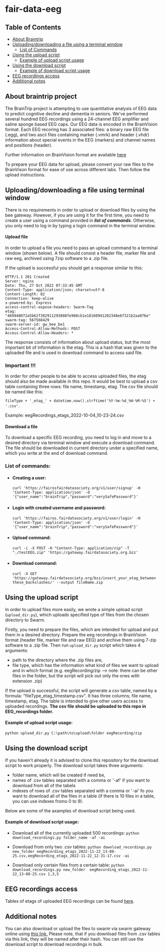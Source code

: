 # fair-data-eeg
## Table of Contents
- [About Braintrip](#about-braintrip)
- [Uploading/downloading a file using a terminal window](#uploading/downloading-a-file-using-a-terminal-window)
  - [List of Commands](#list-of-commands)
- [Using the upload script](#using-the-upload-script)
  - [Example of upload script usage](#example-of-upload-script-usage)
- [Using the download script](#using-the-download-script)
  - [Example of download script usage](#example-of-download-script-usage)
- [EEG recordings access](#eeg-recordings-access)
- [Additional notes](#additional-notes)

## About braintrip project

The BrainTrip project is attempting to use quantitative analysis of EEG data to predict cognitive decline and dementia in seniors. We've performed several hundred EEG recordings using a 24-channel EEG amplifier and saline sponge based EEG caps. Our EEG data is encoded in the BrainVision format. Each EEG recoring has 3 associated files: a binary raw EEG file (.egg), and two ascii files containing marker (.vmrk) and header (.vhdr) information about special events in the EEG (markers) and channel names and positions (header). 

Further information on BrainVision format are available [here](https://www.brainproducts.com/download/specification-of-brainvision-core-data-format-1-0/)

To prepare your EEG data for upload, please convert your raw files to the BrainVison format for ease of use across different labs. Then follow the upload instructions.

## Uploading/downloading a file using terminal window

There is no requirements in order to upload or download files by using the bee gateway. However, if you are using it for the first time, you need to create a user using a command provided in ***list of commands***. Otherwise, you only need to log in by typing a login command in the terminal window. 
#### Upload file
In order to upload a file you need to pass an upload command to a terminal window (shown below). A file should consist a header file, marker file and raw eeg, archived using 7zip software to a .zip file.

If the upload is successful you should get a response similar to this:

```
HTTP/1.1 201 Created
Server: nginx
Date: Thu, 27 Oct 2022 07:33:45 GMT
Content-Type: application/json; charset=utf-8
Content-Length: 82
Connection: keep-alive
x-powered-by: Express
access-control-expose-headers: Swarm-Tag
etag: "469948072a5b62f382911293888fe960cb1e18160941282348e6f321b2aa076e"
swarm-tag: 567568429
swarm-server-id: gw_bee_be1
Access-Control-Allow-Methods: POST
Access-Control-Allow-Headers: *
```

The response consists of information about upload status, but the most important bit of information is the etag. This is a hash that was given to the uploaded file and is used in download command to access said file. 

### Important !!!

In order for other people to be able to access uploaded files, the etag should also be made available in this repo. It would be best to upload a csv table containing three rows: file name, timestamp, etag. The csv file should be named like this: 

`fileType + '_etag_' + datetime.now().strftime('%Y-%m-%d_%H-%M-%S') + '.csv'`.

Example: eegRecordings_etags_2022-10-04_10-23-24.csv

#### Download a file
To download a specific EEG recording, you need to log in and move to a desired directory via terminal window and execute a download command. The file should be downloaded in current directory under a specified name, which you write at the end of download command.

### List of commands:
- #### Creating a user:

  `curl 'https://fairosfairdatasociety.org/v1/user/signup' -H 'Content-Type: application/json' -d '{"user_name":"brainTrip","password":"verySafePassword"}'`

- #### Login with created username and password: 

  `curl 'https://fairos.fairdatasociety.org/v1/user/login' -H 'Content-Type: application/json' -d '{"user_name":"brainTrip","password":"verySafePassword"}'`

- #### Upload command: 

  `curl -i -X POST -H "Content-Type: application/zip" -T "./testEEG.zip" 'https://gateway.fairdatasociety.org.bzz'`
  
- #### Download command:
  `curl -X GET 'https://gateway.fairdatasociety.org/bzz/insert_your_etag_between these_backslashes/' --output fileName.zip`

## Using the upload script

In order to upload files more easily, we wrote a simple upload script (`upload_dir.py`), which uploads specified type of files from the chosen directory to Swarm. 

Firstly, you need to prepare the files, which are intended for upload and put them in a desired directory. Prepare the eeg recordings in BrainVision format (header file, marker file and raw EEG) and archive them using 7-zip software to a .zip file. Then run `upload_dir.py` script which takes 4 arguments:  
- path to the directory where the .zip files are, 
- file type, which has the information what kind of files we want to upload and in which format (e.g. eegRecording/zip --> note: there can be other files in the 
folder, but the script will pick out only the ones with extension .zip) 

If the upload is successful, the script will generate a csv table, named by a formula: "fileType_etag_timestamp.csv". It has three columns; file name, timestamp, etag. The table is intended to give other users access to uploaded recordings. **The csv file should be uploaded to this repo in EEG_recordings folder.** 

#### Example of upload script usage: 
`python upload_dir.py C:\path\to\upload\folder eegRecording/zip`

## Using the download script
If you haven't already it is advised to clone this repository for the download script to work properly. The download script takes three arguments:
- folder name, which will be created if need be,
- names of .csv tables separated with a comma or '-af' if you want to download from all of the tabels
- indexes of rows of .csv tables separated with a comma or '-ai' fo you want to download all of the files in a table (if there is 10 files in a table, you can use indexes fromo 0 to 9).

Below are some of the axamples of download script being used.

#### Example of download script usage:

- Download all of the currently uploaded 500 recordings: 
`python download_recordings.py folder_name -af -ai`

- Download from only two .csv tables:
`python download_recordings.py new_folder eegRecording_etags_2022-11-22_13-08-25.csv,eegRecording_etags_2022-11-22_12-31-17.csv -ai`

- Download only certain files from a certain table:
`python download_recordings.py new_folder  eegRecording_etags_2022-11-22_13-08-25.csv 1,3,5`

## EEG recordings access

Tables of etags of uploaded EEG recordings can be found [here](https://github.com/BrainTrip/fair-data-eeg/tree/main/EEG_recordings).

## Additional notes

You can also download or upload the files to swarm via swarm gateway online using [this link.](https://gateway.fairdatasociety.org/) Please note, that if you download files from .csv tables via this link, they will be named after their hash. You can still use the download script to download recordings in bulk.
